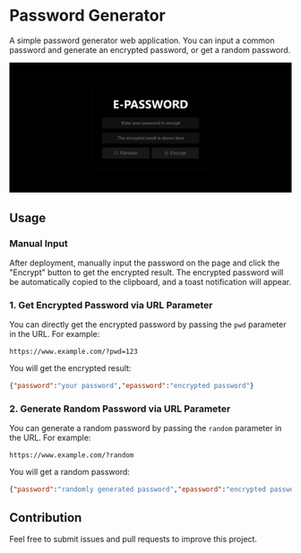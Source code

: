 # Password Generator

A simple password generator web application. You can input a common password and generate an encrypted password, or get a random password.

![index](./intro/index.png)

## Usage

### Manual Input

After deployment, manually input the password on the page and click the "Encrypt" button to get the encrypted result. The encrypted password will be automatically copied to the clipboard, and a toast notification will appear.

### 1. Get Encrypted Password via URL Parameter

You can directly get the encrypted password by passing the `pwd` parameter in the URL. For example:

```
https://www.example.com/?pwd=123
```

You will get the encrypted result:

```json
{"password":"your password","epassword":"encrypted password"}
```

### 2. Generate Random Password via URL Parameter

You can generate a random password by passing the `random` parameter in the URL. For example:

```
https://www.example.com/?random
```

You will get a random password:

```json
{"password":"randomly generated password","epassword":"encrypted password"}
```

## Contribution

Feel free to submit issues and pull requests to improve this project.



